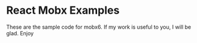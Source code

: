 # React Mobx Examples


These are the sample code for mobx6.
If my work is useful to you, I will be glad.
Enjoy 